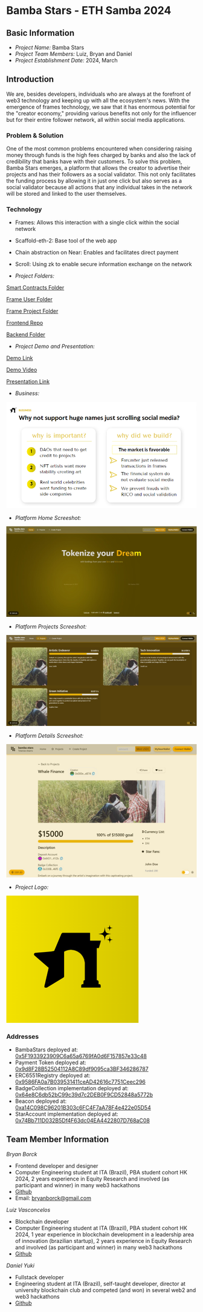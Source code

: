 # Bamba Stars - ETH Samba 2024

## Basic Information
- *Project Name:* Bamba Stars
- *Project Team Members:* Luiz, Bryan and Daniel
- *Project Establishment Date:* 2024, March


## Introduction


We are, besides developers, individuals who are always at the forefront of web3 technology and keeping up with all the ecosystem's news. With the emergence of frames technology, we saw that it has enormous potential for the "creator economy," providing various benefits not only for the influencer but for their entire follower network, all within social media applications.


### Problem & Solution

One of the most common problems encountered when considering raising money through funds is the high fees charged by banks and also the lack of credibility that banks have with their customers. To solve this problem, Bamba Stars emerges, a platform that allows the creator to advertise their projects and has their followers as a social validator. This not only facilitates the funding process by allowing it in just one click but also serves as a social validator because all actions that any individual takes in the network will be stored and linked to the user themselves.


### Technology

- Frames: Allows this interaction with a single click within the social network
- Scaffold-eth-2: Base tool of the web app
- Chain abstraction on Near: Enables and facilitates direct payment
- Scroll: Using zk to enable secure information exchange on the network


- *Project Folders:*

[Smart Contracts Folder](https://github.com/whale-bamba/bamba-stars/tree/main/contracts)

[Frame User Folder](https://github.com/whale-bamba/bamba-stars/tree/main/frame-user)

[Frame Project Folder](https://github.com/whale-bamba/bamba-stars/tree/main/frame-project)

[Frontend Repo](https://github.com/whale-bamba/bamba-stars/tree/main/frontend)

[Backend Folder](https://github.com/whale-bamba/bamba-stars/tree/main/backend)

- *Project Demo and Presentation:*

[Demo Link]((https://block-estate-24.netlify.app/))

[Demo Video](https://youtu.be/c9ABWxw0NMA)

[Presentation Link](https://www.canva.com/design/DAF-UOG3CTI/xsD5543tz1ZZ0fL8KqCybA/edit?utm_content=DAF-UOG3CTI&utm_campaign=designshare&utm_medium=link2&utm_source=sharebutton)

- *Business:*

![Project Photo](frontend/packages/nextjs/public/buss.png)

- *Platform Home Screeshot:*

![Project Photo](frontend/packages/nextjs/public/home.jpg)

- *Platform Projects Screeshot:*

![Project Photo](frontend/packages/nextjs/public/projects.jpg)

- *Platform Details Screeshot:*

![Project Photo](frontend/packages/nextjs/public/projectDeta.jpg)

- *Project Logo:*

![Project Photo](frontend/packages/nextjs/public/logo.png)


### Addresses

- BambaStars deployed at:  [0x5F1933923909C6a65a6769fA0d6F157857e33c48](https://sepolia.scrollscan.com/address/0x5F1933923909C6a65a6769fA0d6F157857e33c48)
- Payment Token deployed at:  [0x9d8F28B52504112A8C89df9095ca3BF346286787](https://sepolia.scrollscan.com/address/0x9d8F28B52504112A8C89df9095ca3BF346286787)
- ERC6551Registry deployed at:  [0x9586FA0a7B039531411ceAD42616c7751Ceec296](https://sepolia.scrollscan.com/address/0x9586FA0a7B039531411ceAD42616c7751Ceec296)
- BadgeCollection implementation deployed at:  [0x64e8C6db52bC99c39d7c2DEB0F9CD52848a5772b](https://sepolia.scrollscan.com/address/0x64e8C6db52bC99c39d7c2DEB0F9CD52848a5772b)
- Beacon deployed at:  [0xa14C098C96201B303c6FC4F7aA78F4e422e05D54](https://sepolia.scrollscan.com/address/0xa14C098C96201B303c6FC4F7aA78F4e422e05D54)
- StarAccount implementation deployed at:  [0x74Bb711D032B5Df4F63dc04EA4422807D768aC08](https://sepolia.scrollscan.com/address/0x74Bb711D032B5Df4F63dc04EA4422807D768aC08)



## Team Member Information
*Bryan Borck*

 - Frontend developer and designer
 - Computer Engineering student at ITA (Brazil), PBA student cohort HK 2024, 2 years experience in Equity Research and involved (as participant and winner) in many web3 hackathons
 - [Github](https://github.com/BryanBorck)
 - Email: bryanborck@gmail.com

*Luiz Vasconcelos*

 - Blockchain developer
 - Computer Engineering student at ITA (Brazil), PBA student cohort HK 2024, 1 year experience in blockchain development in a leadership area of innovation (brazilian startup), 2 years experience in Equity Research and involved (as participant and winner) in many web3 hackathons
 - [Github](https://github.com/luiz-lvj)

*Daniel Yuki*
 - Fullstack developer
 - Engineering student at ITA (Brazil), self-taught developer, director at university blockchain club and competed (and won) in several web2 and web3 hackathons
 - [Github](https://github.com/DanielYuki)

